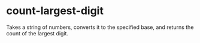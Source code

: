 # count-largest-digit
Takes a string of numbers, converts it to the specified base, and returns the count of the largest digit.
